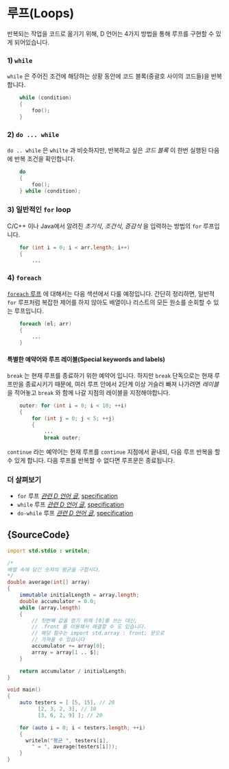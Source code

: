 # 루프(Loops)

반복되는 작업을 코드로 옮기기 위해, D 언어는 4가지 방법을 통해 루프를 구현할 수 있게 되어있습니다.

### 1) `while`

`while` 은 주어진 조건에 해당하는 상황 동안에 코드 블록(중괄호 사이의 코드들)을 반복합니다.

```d
    while (condition)
    {
        foo();
    }
```

### 2) `do ... while`

`do .. while` 은 `whilte` 과 비슷하지만, 반복하고 싶은 _코드 블록_ 이 한번 실행된 다음에 반복 조건을 확인합니다.

```d
    do
    {
        foo();
    } while (condition);
```

### 3) 일반적인 `for` loop

C/C++ 이나 Java에서 알려진 _초기식_, _조건식_, _증감식_ 을 입력하는 방법의 `for` 루프입니다.

```d
    for (int i = 0; i < arr.length; i++)
    {
        ...
```

### 4) `foreach`

[`foreach` 루프](basics/foreach) 에 대해서는 다음 섹션에서 다룰 예정입니다. 간단히 정리하면, 일반적 `for` 루프처럼 복잡한 제어를 하지 않아도 배열이나 리스트의 모든 원소를 순회할 수 있는 루프입니다.

```d
    foreach (el; arr)
    {
        ...
    }
```

#### 특별한 예약어와 루프 레이블(Special keywords and labels)

`break` 는 현재 루프를 종료하기 위한 예약어 입니다. 하지만 `break` 단독으로는 현재 루프만을 종료시키기 때문에, 여러 루프 안에서 2단계 이상 거슬러 빠져 나가려면 _레이블_ 을 적어놓고 `break` 와 함께 나갈 지점의 레이블을 지정해야합니다.

```d
    outer: for (int i = 0; i < 10; ++i)
    {
        for (int j = 0; j < 5; ++j)
        {
            ...
            break outer;
```

`continue` 라는 예약어는 현재 루프를 `continue` 지점에서 끝내되, 다음 루프 반복을 할 수 있게 합니다. 다음 루프를 반복할 수 없다면 루프문은 종료됩니다.

### 더 살펴보기

- `for` 루프 [_관련 D 언어 글_](http://ddili.org/ders/d.en/for.html), [specification](https://dlang.org/spec/statement.html#ForStatement)
- `while` 루프 [_관련 D 언어 글_](http://ddili.org/ders/d.en/while.html), [specification](https://dlang.org/spec/statement.html#WhileStatement)
- `do-while` 루프 [_관련 D 언어 글_](http://ddili.org/ders/d.en/do_while.html), [specification](https://dlang.org/spec/statement.html#do-statement)

## {SourceCode}

```d
import std.stdio : writeln;

/*
배열 속에 담긴 숫자의 평균을 구합시다.
*/
double average(int[] array)
{
    immutable initialLength = array.length;
    double accumulator = 0.0;
    while (array.length)
    {
        // 첫번째 값을 얻기 위해 [0]를 쓰는 대신,
        // .front 를 이용해서 해결할 수 도 있습니다.
        // 해당 함수는 import std.array : front; 문으로
        // 가져올 수 있습니다
        accumulator += array[0];
        array = array[1 .. $];
    }

    return accumulator / initialLength;
}

void main()
{
    auto testers = [ [5, 15], // 20
          [2, 3, 2, 3], // 10
          [3, 6, 2, 9] ]; // 20

    for (auto i = 0; i < testers.length; ++i)
    {
      writeln("평균 ", testers[i],
        " = ", average(testers[i]));
    }
}
```
